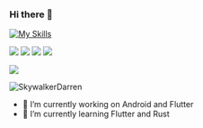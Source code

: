 ### Hi there 👋
[![My Skills](https://skillicons.dev/icons?i=androidstudio,bash,c,cpp,dart,flutter,firebase,git,go,idea,java,jenkins,kotlin,linux,mysql,nginx,py,qt,raspberrypi,rust&perline=10)](https://skillicons.dev)

![](https://img.shields.io/badge/language-kotlin-orange)
![](https://img.shields.io/badge/language-dart-blue)
![](https://img.shields.io/badge/language-rust-red)
![](https://img.shields.io/badge/language-python-blue)

![](https://img.shields.io/badge/E--mail-yh322yh@outlook.com-brightgreen)

![SkywalkerDarren](https://github-readme-stats.vercel.app/api?username=SkywalkerDarren&show_icons=true&count_private=true)

- 🔭 I’m currently working on Android and Flutter
- 🌱 I’m currently learning Flutter and Rust
